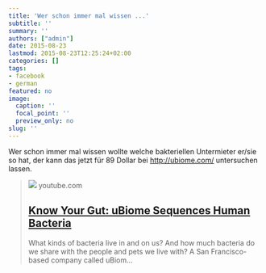 ```yaml
---
title: 'Wer schon immer mal wissen ...'
subtitle: ''
summary: ''
authors: ["admin"]
date: 2015-08-23
lastmod: 2015-08-23T12:25:24+02:00
categories: []
tags:
- facebook
- german
featured: no
image:
  caption: ''
  focal_point: ''
  preview_only: no
slug: ''
---
```

Wer schon immer mal wissen wollte welche bakteriellen Untermieter er/sie so hat, der kann das jetzt für 89 Dollar bei http://ubiome.com/ untersuchen lassen. ﻿
> [![](https://i.ytimg.com/vi/UjdivDJ9cho/maxresdefault.jpg)](https://www.youtube.com/watch?v=UjdivDJ9cho)
> youtube.com
> ## [Know Your Gut: uBiome Sequences Human Bacteria](https://www.youtube.com/watch?v=UjdivDJ9cho)
>
>What kinds of bacteria live in and on us? And how much bacteria do we share with the people and pets we live with? A San Francisco-based company called uBiom...


